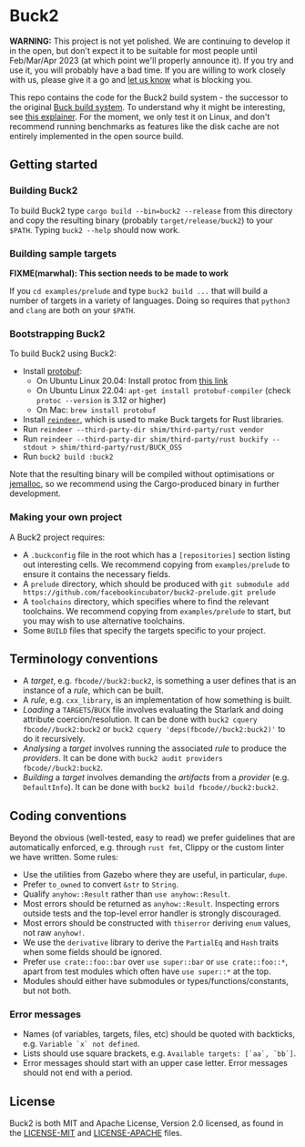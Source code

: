 # Buck2

**WARNING:** This project is not yet polished. We are continuing to develop it in the open, but don't expect it to be suitable for most people until Feb/Mar/Apr 2023 (at which point we'll properly announce it). If you try and use it, you will probably have a bad time. If you are willing to work closely with us, please give it a go and [let us know](https://github.com/facebookincubator/buck2/issues) what is blocking you.

This repo contains the code for the Buck2 build system - the successor to the original [Buck build system](https://buck.build). To understand why it might be interesting, see [this explainer](docs/why.md). For the moment, we only test it on Linux, and don't recommend running benchmarks as features like the disk cache are not entirely implemented in the open source build.

## Getting started

### Building Buck2

To build Buck2 type `cargo build --bin=buck2 --release` from this directory and copy the resulting binary (probably `target/release/buck2`) to your `$PATH`. Typing `buck2 --help` should now work.

### Building sample targets

__FIXME(marwhal): This section needs to be made to work__

If you `cd examples/prelude` and type `buck2 build ...` that will build a number of targets in a variety of languages. Doing so requires that `python3` and `clang` are both on your `$PATH`.

### Bootstrapping Buck2

To build Buck2 using Buck2:

* Install [protobuf](https://github.com/protocolbuffers/protobuf#protocol-compiler-installation):
  * On Ubuntu Linux 20.04: Install protoc from [this link](https://github.com/protocolbuffers/protobuf/releases/download/v21.10/protoc-21.10-linux-x86_64.zip)
  * On Ubuntu Linux 22.04: `apt-get install protobuf-compiler` (check `protoc --version` is 3.12 or higher)
  * On Mac: `brew install protobuf`
* Install [`reindeer`](https://github.com/facebookincubator/reindeer), which is used to make Buck targets for Rust libraries.
* Run `reindeer --third-party-dir shim/third-party/rust vendor`
* Run `reindeer --third-party-dir shim/third-party/rust buckify --stdout > shim/third-party/rust/BUCK_OSS`
* Run `buck2 build :buck2`

Note that the resulting binary will be compiled without optimisations or [jemalloc](https://github.com/jemalloc/jemalloc), so we recommend using the Cargo-produced binary in further development.

### Making your own project

A Buck2 project requires:

* A `.buckconfig` file in the root which has a `[repositories]` section listing out interesting cells. We recommend copying from `examples/prelude` to ensure it contains the necessary fields.
* A `prelude` directory, which should be produced with `git submodule add https://github.com/facebookincubator/buck2-prelude.git prelude`
* A `toolchains` directory, which specifies where to find the relevant toolchains. We recommend copying from `examples/prelude` to start, but you may wish to use alternative toolchains.
* Some `BUILD` files that specify the targets specific to your project.

## Terminology conventions

* A _target_, e.g. `fbcode//buck2:buck2`, is something a user defines that is an instance of a _rule_, which can be built.
* A _rule_, e.g. `cxx_library`, is an implementation of how something is built.
* _Loading_ a `TARGETS`/`BUCK` file involves evaluating the Starlark and doing attribute coercion/resolution. It can be done with `buck2 cquery fbcode//buck2:buck2` or `buck2 cquery 'deps(fbcode//buck2:buck2)'` to do it recursively.
* _Analysing_ a _target_ involves running the associated _rule_ to produce the _providers_. It can be done with `buck2 audit providers fbcode//buck2:buck2`.
* _Building_ a _target_ involves demanding the _artifacts_ from a _provider_ (e.g. `DefaultInfo`). It can be done with `buck2 build fbcode//buck2:buck2`.

## Coding conventions

Beyond the obvious (well-tested, easy to read) we prefer guidelines that are automatically enforced, e.g. through `rust fmt`, Clippy or the custom linter we have written. Some rules:

* Use the utilities from Gazebo where they are useful, in particular, `dupe`.
* Prefer `to_owned` to convert `&str` to `String`.
* Qualify `anyhow::Result` rather than `use anyhow::Result`.
* Most errors should be returned as `anyhow::Result`. Inspecting errors outside tests and the top-level error handler is strongly discouraged.
* Most errors should be constructed with `thiserror` deriving `enum` values, not raw `anyhow!`.
* We use the `derivative` library to derive the `PartialEq` and `Hash` traits when some fields should be ignored.
* Prefer `use crate::foo::bar` over `use super::bar` or `use crate::foo::*`, apart from test modules which often have `use super::*` at the top.
* Modules should either have submodules or types/functions/constants, but not both.

### Error messages

* Names (of variables, targets, files, etc) should be quoted with backticks,
  e.g. ``Variable `x` not defined``.
* Lists should use square brackets, e.g. ``Available targets: [`aa`, `bb`]``.
* Error messages should start with an upper case letter.
  Error messages should not end with a period.

## License

Buck2 is both MIT and Apache License, Version 2.0 licensed, as found in the [LICENSE-MIT](LICENSE-MIT) and [LICENSE-APACHE](LICENSE-APACHE) files.
